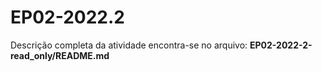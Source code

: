 # EP02-2022.2

Descrição completa da atividade encontra-se no arquivo: **EP02-2022-2-read_only/README.md**
